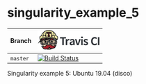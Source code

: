 # singularity_example_5

Branch|[![Travis CI logo](pics/TravisCI.png)](https://travis-ci.org)
---|---
`master`|[![Build Status](https://travis-ci.org/richelbilderbeek/singularity_example_5.svg?branch=master)](https://travis-ci.org/richelbilderbeek/singularity_example_5)

Singularity example 5: Ubuntu 19.04 (disco)
